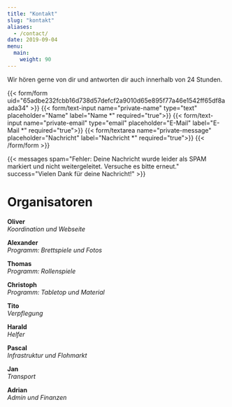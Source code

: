 ```yaml
---
title: "Kontakt"
slug: "kontakt"
aliases:
  - /contact/
date: 2019-09-04
menu:
  main:
    weight: 90
---
```


Wir hören gerne von dir und antworten dir auch innerhalb von 24 Stunden.

{{< form/form uid="65adbe232fcbb16d738d57defcf2a9010d65e895f77a46e1542ff65df8aada34" >}}
  {{< form/text-input name="private-name" type="text" placeholder="Name" label="Name *" required="true">}}
  {{< form/text-input name="private-email" type="email" placeholder="E-Mail" label="E-Mail *" required="true">}}
  {{< form/textarea name="private-message" placeholder="Nachricht" label="Nachricht *" required="true">}}
{{< /form/form >}}

{{< messages spam="Fehler: Deine Nachricht wurde leider als SPAM markiert und nicht weitergeleitet. Versuche es bitte erneut." success="Vielen Dank für deine Nachricht!" >}}

# Organisatoren

**Oliver**\
_Koordination und Webseite_

**Alexander**\
_Programm: Brettspiele und Fotos_

**Thomas**\
_Programm: Rollenspiele_

**Christoph**\
_Programm: Tabletop und Material_

**Tito**\
_Verpflegung_

**Harald**\
_Helfer_

**Pascal**\
_Infrastruktur und Flohmarkt_

**Jan**\
_Transport_

**Adrian**\
_Admin und Finanzen_
